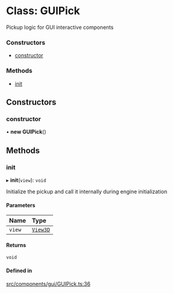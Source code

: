 # Class: GUIPick

Pickup logic for GUI interactive components

### Constructors

- [constructor](GUIPick.md#constructor)

### Methods

- [init](GUIPick.md#init)

## Constructors

### constructor

• **new GUIPick**()

## Methods

### init

▸ **init**(`view`): `void`

Initialize the pickup and call it internally during engine initialization

#### Parameters

| Name | Type |
| :------ | :------ |
| `view` | [`View3D`](View3D.md) |

#### Returns

`void`

#### Defined in

[src/components/gui/GUIPick.ts:36](https://github.com/Orillusion/orillusion/blob/main/src/components/gui/GUIPick.ts#L36)
